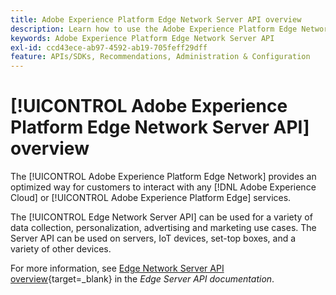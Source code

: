```yaml
---
title: Adobe Experience Platform Edge Network Server API overview
description: Learn how to use the Adobe Experience Platform Edge Network Server API.
keywords: Adobe Experience Platform Edge Network Server API
exl-id: ccd43ece-ab97-4592-ab19-705feff29dff
feature: APIs/SDKs, Recommendations, Administration & Configuration
---
```

# [!UICONTROL Adobe Experience Platform Edge Network Server API] overview

The [!UICONTROL Adobe Experience Platform Edge Network] provides an optimized way for customers to interact with any [!DNL Adobe Experience Cloud] or [!UICONTROL Adobe Experience Platform Edge] services.

The [!UICONTROL Edge Network Server API] can be used for a variety of data collection, personalization, advertising and marketing use cases. The Server API can be used on servers, IoT devices, set-top boxes, and a variety of other devices.

For more information, see [Edge Network Server API overview](https://experienceleague.adobe.com/docs/experience-platform/edge-network-server-api/overview.html){target=_blank} in the *Edge Server API documentation*.
